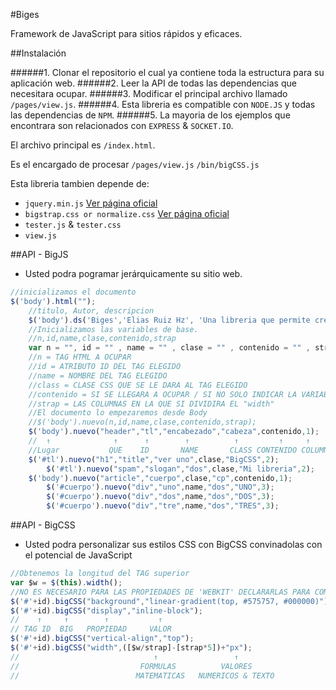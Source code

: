 #Biges

Framework de JavaScript para sitios rápidos y eficaces. 

##Instalación

######1. Clonar el repositorio el cual ya contiene toda la estructura para su aplicación web.
######2. Leer la API de todas las dependencias que necesitara ocupar.
######3. Modificar el principal archivo llamado `/pages/view.js`.
######4. Esta libreria es compatible con `NODE.JS` y todas las dependencias de `NPM`.
######5. La mayoria de los ejemplos que encontrara son relacionados con `EXPRESS` & `SOCKET.IO`.

El archivo principal es `/index.html`.

Es el encargado de procesar `/pages/view.js` `/bin/bigCSS.js` 

Esta libreria tambien depende de:
  * `jquery.min.js`  [Ver página oficial](http://jquery.com/)
  * `bigstrap.css or normalize.css`  [Ver página oficial](https://github.com/necolas/normalize.css/)
  * `tester.js` & `tester.css`
  * `view.js`

##API - BigJS

  * Usted podra pogramar jerárquicamente su sitio web.

```js
//inicializamos el documento
$('body').html("");
	//titulo, Autor, descripcion
	$('body').ds('Biges','Elias Ruiz Hz', 'Una libreria que permite crear un sitio con puro JS');
	//Inicializamos las variables de base.
	//n,id,name,clase,contenido,strap
	var n = "", id = "" , name = "" , clase = "" , contenido = "" , strap = 1 ; 
	//n = TAG HTML A OCUPAR
	//id = ATRIBUTO ID DEL TAG ELEGIDO
	//name = NOMBRE DEL TAG ELEGIDO
	//class = CLASE CSS QUE SE LE DARA AL TAG ELEGIDO
	//contenido = SI SE LLEGARA A OCUPAR / SI NO SOLO INDICAR LA VARIABLE BACIA
	//strap = LAS COLUMNAS EN LA QUE SI DIVIDIRA EL "width"
	//El documento lo empezaremos desde Body
	//$('body').nuevo(n,id,name,clase,contenido,strap);
	$('body').nuevo("header","tl","encabezado","cabeza",contenido,1);
	//  ↑              ↑      ↑        ↑          ↑         ↑     ↑
	//Lugar           QUE    ID       NAME       CLASS CONTENIDO COLUMNAS
	$('#tl').nuevo("h1","title","ver uno",clase,"BigCSS",2);
		$('#tl').nuevo("spam","slogan","dos",clase,"Mi libreria",2);
	$('body').nuevo("article","cuerpo",clase,"cp",contenido,1);
		$('#cuerpo').nuevo("div","uno",name,"dos","UNO",3);
		$('#cuerpo').nuevo("div","dos",name,"dos","DOS",3);
		$('#cuerpo').nuevo("div","tre",name,"dos","TRES",3);
```

##API - BigCSS

  * Usted podra personalizar sus estilos CSS con BigCSS convinadolas con el potencial de JavaScript

```js
//Obtenemos la longitud del TAG superior
var $w = $(this).width();
//NO ES NECESARIO PARA LAS PROPIEDADES DE 'WEBKIT' DECLARARLAS PARA COMPATIBILIDAD
$('#'+id).bigCSS("background","linear-gradient(top, #575757, #000000)");
$('#'+id).bigCSS("display","inline-block");
//    ↑     ↑        ↑           ↑
// TAG ID  BIG   PROPIEDAD     VALOR
$('#'+id).bigCSS("vertical-align","top");
$('#'+id).bigCSS("width",([$w/strap]-[strap*5])+"px");
//                              ↑                 ↑
//                           FORMULAS          VALORES     
//                          MATEMATICAS   NUMERICOS & TEXTO
```
